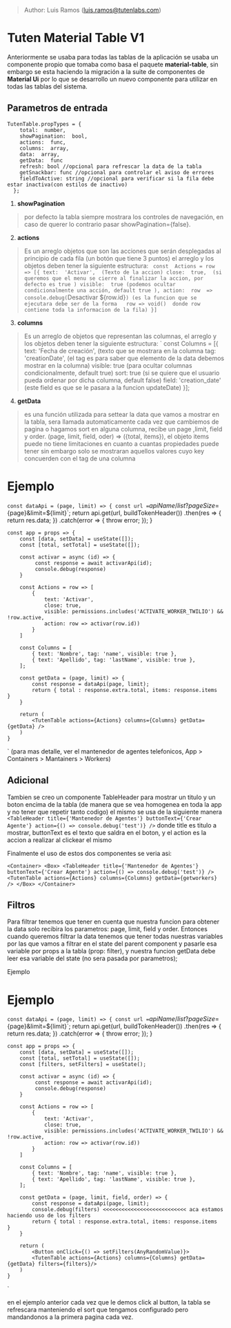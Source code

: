 > Author: Luis Ramos (luis.ramos@tutenlabs.com)

# Tuten Material Table V1

Anteriormente se usaba para todas las tablas de la aplicación se usaba un componente propio que tomaba como basa el paquete **material-table**, sin embargo se esta haciendo la migración a la suite de componentes de **Material Ui** por lo que se desarrollo un nuevo componente para utilizar en todas las tablas del sistema.

## Parametros de entrada

    TutenTable.propTypes = {
	    total:  number,
        showPagination:  bool,
        actions:  func,
        columns:  array,
        data:  array,
        getData:  func
        refresh: bool //opcional para refrescar la data de la tabla
        getSnackbar: func //opcional para controlar el aviso de errores
        fieldToActive: string //opcional para verificar si la fila debe estar inactiva(con estilos de inactivo)
      };

 1. **showPagination**
>  por defecto la tabla siempre mostrara los controles de navegación, en caso de querer lo contrario pasar showPagination={false}.

 2. **actions**

> Es un arreglo objetos que son las acciones que serán desplegadas al principio de cada fila (un botón que tiene 3 puntos) el arreglo y los objetos deben tener la siguiente estructura:
    `
     const  Actions = row  => [{
	     text:  'Activar',  (Texto de la accion)
         close:  true,  (si queremos que el menu se cierre al finalizar la accion, por defecto es true )
         visible:  true (podemos ocultar condicionalmente una acción, default true ),
         action:  row  =>  console.debug(`Desactivar ${row.id}`) (es la funcion que se ejecutara debe ser de la forma 	row => void()  donde row contiene toda la informacion de la fila)
    }]
    `
 3. **columns**

> Es un arreglo de objetos que representan las columnas,  el arreglo y los objetos deben tener la siguiente estructura:
    `
    const Columns = [{
        text:  'Fecha de creación',  (texto que se mostrara en la columna
        tag:  'creationDate',  (el tag es para saber que elemento de la data debemos mostrar en la columna)
        visible:  true (para ocultar columnas condicionalmente, default true)
        sort: true (si se quiere que el usuario pueda ordenar por dicha columna, default false)
        field: 'creation_date' (este field es que se le pasara a la funcion updateDate)
    }];

 4.  **getData**

> es una función utilizada para settear la data que vamos a mostrar en la tabla, sera llamada automaticamente cada vez que cambiemos de pagina o hagamos sort en alguna columna, recibe un page ,limit, field y order. (page, limit, field, oder) => ({total, items}), el objeto items puede no tiene limitaciones en cuanto a cuantas propiedades puede tener sin embargo solo se mostraran aquellos valores cuyo key concuerden con el tag de una columna

# Ejemplo

`
    const dataApi = (page, limit) => {
        const url = `${apiName}/list?pageSize=${page}&limit=${limit}`;
        return api.get(url, buildTokenHeader())
        .then(res => { return res.data; })
        .catch(error => { throw error; });
    }

    const app = props => {
        const [data, setData] = useState([]);
        const [total, setTotal] = useState([]);

        const activar = async (id) => {
             const response = await activarApi(id);
             console.debug(response)
        }

        const Actions = row => [
            {
                text: 'Activar',
                close: true,
                visible: permissions.includes('ACTIVATE_WORKER_TWILIO') && !row.active,
                action: row => activar(row.id))
            }
        ]

        const Columns = [
            { text: 'Nombre', tag: 'name', visible: true },
            { text: 'Apellido', tag: 'lastName', visible: true },
        ];

        const getData = (page, limit) => {
            const response = dataApi(page, limit);
            return { total : response.extra.total, items: response.items  }
        }

        return (
            <TutenTable actions={Actions} columns={Columns} getData={getData} />
        )
    }
`
(para mas detalle, ver el mantenedor de agentes telefonicos, App > Containers > Mantainers > Workers)

## Adicional

Tambien se creo un componente TableHeader para mostrar un titulo y un boton encima de la tabla (de manera que se vea homogenea en toda la app y no tener que repetir tanto codigo) el mismo se usa de la siguiente manera
`
    <TableHeader title={'Mantenedor de Agentes'} buttonText={'Crear Agente'} action={() => console.debug('test')} />
`
donde title es titulo a mostrar, buttonText es el texto que saldra en el boton, y el action es la accion a realizar al clickear el mismo

Finalmente el uso de estos dos componentes se veria asi:

`
   <Container>
        <Box>
          <TableHeader title={'Mantenedor de Agentes'} buttonText={'Crear Agente'} action={() => console.debug('test')} />
          <TutenTable actions={Actions} columns={Columns} getData={getworkers} />
        </Box>
    </Container>
`

## Filtros

Para filtrar tenemos que tener en cuenta que nuestra funcion para obtener la data solo recibira los parametros: page, limit, field y order. Entonces cuando queremos filtrar la data tenemos que tener todas nuestras variables por las que vamos a filtrar en el state del parent component y pasarle esa variable por props a la tabla (prop: filter), y nuestra funcion getData debe leer esa variable del state (no sera pasada por parametros);

Ejemplo

# Ejemplo

`
    const dataApi = (page, limit) => {
        const url = `${apiName}/list?pageSize=${page}&limit=${limit}`;
        return api.get(url, buildTokenHeader())
        .then(res => { return res.data; })
        .catch(error => { throw error; });
    }

    const app = props => {
        const [data, setData] = useState([]);
        const [total, setTotal] = useState([]);
        const [filters, setFilters] = useState();

        const activar = async (id) => {
             const response = await activarApi(id);
             console.debug(response)
        }

        const Actions = row => [
            {
                text: 'Activar',
                close: true,
                visible: permissions.includes('ACTIVATE_WORKER_TWILIO') && !row.active,
                action: row => activar(row.id))
            }
        ]

        const Columns = [
            { text: 'Nombre', tag: 'name', visible: true },
            { text: 'Apellido', tag: 'lastName', visible: true },
        ];

        const getData = (page, limit, field, order) => {
            const response = dataApi(page, limit);
            console.debug(filters) <<<<<<<<<<<<<<<<<<<<<<<<<<< aca estamos haciendo uso de los filters
            return { total : response.extra.total, items: response.items  }
        }

        return (
            <Button onClick={() => setFilters(AnyRandomValue)}>
            <TutenTable actions={Actions} columns={Columns} getData={getData} filters={filters}/>
        )
    }
`

en el ejemplo anterior cada vez que le demos click al button, la tabla se refrescara manteniendo el sort que tengamos configurado pero mandandonos a la primera pagina cada vez.